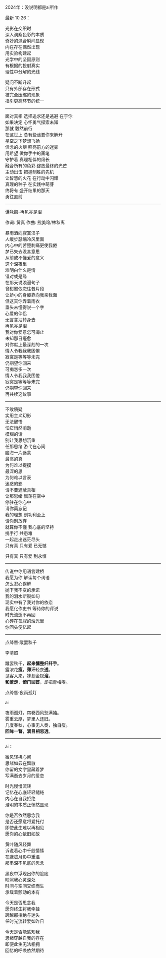 2024年：没说明都是ai所作

最新 10.26：

光影在交织时<br>
深入洞察色彩的本质<br>
奇妙的混合瞬间显现<br>
内在存在偶然出现<br>
用实验构建起<br>
光学中的坚固原则<br>
有根据的投射真实<br>
理性中分解的光线<br>

疑问不断升起 <br>
只有外部存在形式 <br>
被完全压缩的现象 <br>
指引更高环节的统一 <br>

--------------
面对真相 选择追求还是逃避 在于你<br>
如果决定 心怀勇气探索未知<br>
那就 毅然前行<br>
在这世上 总有些谜要你来解开<br>
星空之下梦想飞扬<br>
信念的火炬  照亮前方的迷雾<br>
用希望 做你手中的画笔<br>
守护着 真理相伴的绵长<br>
融合所有的色彩  绽放最终的光芒<br>
主动出击 把握制胜的先机<br>
让智慧的火花  在行动中闪耀<br>
真理的种子  在实践中萌芽<br>
终将有 盛开结果的那天<br>
勇往直前<br>

-------------
谭咏麟-再见亦是泪

作词: 黄真
作曲: 熊美玲/林秋离

暴雨洒向寂寞汉子<br>
人缓步瑟缩冷风里面<br>
内心中的苦楚刺痛更使我倦<br>
梦已失去没甚意思<br>
从前或不懂爱的意义<br>
这个深夜里<br>
难明白什么是情<br>
错对或是缘<br>
在那天说浪漫句子<br>
曾甜蜜依恋往昔片段<br>
让娇小的身躯靠向我亲我面<br>
但这天你弄着雨衣<br>
垂头未懂得说一个字<br>
心爱的伴侣<br>
无言含泪转身去<br>
再见亦是泪<br>
我对你爱意怎可竭止<br>
未知那日痊愈<br>
对你献上最深刻的一次<br>
情人令我我我困倦<br>
寂寞是等等等未完<br>
仍期望你回来<br>
可痴恋多一次<br>
情人令我我我困倦<br>
寂寞是等等等未完<br>
仍期望你回来<br>
再共续这故事<br>

------------
不敢质疑<br>
实用主义幻影<br>
无法醒悟<br>
怕它悄然消逝<br>
模糊的话<br>
别让我思想沉重<br>
任那思绪 游弋在心间<br>
脑海一片迷蒙<br>
最高的真<br>
为何难以捉摸<br>
最深的思<br>
为何难以言表<br>
迷惑的影<br>
请不要遮蔽真相<br>
让那思绪 飘荡在空中<br>
停驻在你心中<br>
请你莫忘记<br>
我的理想 别功利至上<br>
请你别放弃<br>
就算你不懂 我心底的坚持<br>
携手行 共患难<br>
一起走出迷茫尽头<br>
只有真 只有爱 已无憾<br>

只有真 只有爱 到永恒<br>

---------
传说中你用语言建桥<br>
我愿为你 解读每个词语<br>
怎么忍心误解<br>
抛下我不变的承诺<br>
我的泪水断裂如句<br>
现实中有了我对你的依恋<br>
我愿化作史书 等待你的评说<br>
时光流逝不再回<br>
心碎在孤寂的烛光里<br>
你回头便忆起

---------
点绛唇·蹴罢秋千

李清照

蹴罢秋千，**起来慵整纤纤手**。<br>
露浓花**瘦**，**薄汗**轻衣**透**。<br>
见客入来，袜刬金钗**溜**。<br>
**和羞走**，**倚门回首**，却把青梅嗅。<br>

点绛唇·夜雨孤灯 

ai

夜雨孤灯，帘卷西风愁满袖。<br>
雾重云厚，梦里人还旧。<br>
几度春秋，心事无人奏，独自瘦。<br>
**回眸一瞥，满目相思透**。<br>

-------------
ai：

微风轻拂心间 <br>
思绪如云在飘散 <br>
你留的文字里藏着梦 <br>
写满逝去岁月的爱恋 <br>

时光慢慢流转 <br>
记忆在心底轻轻缱绻 <br>
内心在自我拒绝 <br>
澄明的本质正悄然显现 <br>

你是否依然思念我 <br>
是否还愿意将爱托付 <br>
即使此生难以再相见 <br>
愿你的心依旧如故 <br>

黄叶随风轻舞 <br>
诉说着心中千般情愫 <br>
在朦胧月影中重温 <br>
那串深不见底的思念 <br>

黑夜中浮现出你的脸庞 <br>
映照我心灵深处 <br>
时间与空间交织而生 <br>
承载着颤动的本有 <br>

今天是否思念我 <br>
愿你终生将我牵挂 <br>
跨越那拒绝与迷失 <br>
任时光流转爱如昨日 <br>

今天是否能感知我 <br>
思绪穿越自我的存在 <br>
即便此生无法相拥 <br>
回忆的呼唤依然期待 <br>